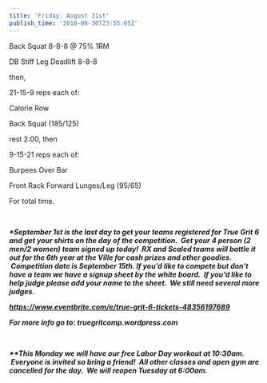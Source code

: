 ```yaml
---
title: 'Friday, August 31st'
publish_time: '2018-08-30T23:55:05Z'
---
```


Back Squat 8-8-8 @ 75% 1RM

DB Stiff Leg Deadlift 8-8-8

then,

21-15-9 reps each of:

Calorie Row

Back Squat (185/125)

rest 2:00, then

9-15-21 reps each of:

Burpees Over Bar

Front Rack Forward Lunges/Leg (95/65)

For total time.

 

***\*September 1st is the last day to get your teams registered for True
Grit 6 and get your shirts on the day of the competition.  Get your 4
person (2 men/2 women) team signed up today!  RX and Scaled teams will
battle it out for the 6th year at the Ville for cash prizes and other
goodies.  Competition date is September 15th. If you'd like to compete
but don't have a team we have a signup sheet by the white board.  If
you'd like to help judge please add your name to the sheet.  We still
need several more judges.***

***<https://www.eventbrite.com/e/true-grit-6-tickets-48356197689>***

***For more info go to: truegritcomp.wordpress.com***

 

***\*\*This Monday we will have our free Labor Day workout at 10:30am.
 Everyone is invited so bring a friend!  All other classes and open gym
are cancelled for the day.  We will reopen Tuesday at 6:00am.***
